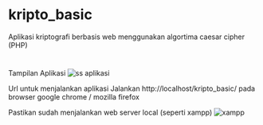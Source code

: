 # kripto_basic
Aplikasi kriptografi berbasis web menggunakan algortima caesar cipher (PHP)
#
#
Tampilan Aplikasi
![ss aplikasi](https://user-images.githubusercontent.com/33762836/84563528-63cfb100-ad86-11ea-9d0f-3e54a04e5a8b.jpg)

Url untuk menjalankan aplikasi
Jalankan http://localhost/kripto_basic/ pada browser google chrome / mozilla firefox

Pastikan sudah menjalankan web server local (seperti xampp)
![xampp](https://user-images.githubusercontent.com/33762836/84563617-0daf3d80-ad87-11ea-8240-a471fcf13992.jpg)

